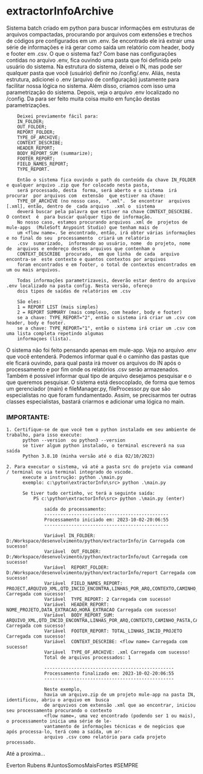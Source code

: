# extractorInfoArchive
Sistema batch criado em python para buscar informações em estruturas de arquivos compactadas, procurando por arquivos com extensões e trechos de códigos pre configurados em um .env. Se encontrado ele irá extrair uma série de informações e irá gerar como saída um relatório com header, body e footer em .csv.
O que o sistema faz?
  Com base nas configurações contidas no arquivo .env, fica ouvindo uma pasta que foi definida pelo usuário do sistema. Na estrutura do sistema, deixei o IN, mas pode ser qualquer  pasta que você (usuário) definir no /config/.env. Aliás, nesta estrutura, adicionei o .env (arquivo de configuração) justamente 
  para facilitar nossa lógica no sistema. Além disso, criamos com isso uma parametrização do sistema.
        Depois, veja o arquivo .env localizado no /config. Da para ser feito muita coisa muito em função destas parametrizações. 
        
        Deixei previamente fácil para:
        IN_FOLDER;
        OUT_FOLDER; 
        REPORT_FOLDER; 
        TYPE_OF_ARCHIVE;
        CONTEXT_DESCRIBE;
        HEADER_REPORT;
        BODY_REPORT_SUM (summarize);
        FOOTER_REPORT;
        FIELD_NAMES_REPORT;
        TYPE_REPORT.
        
        Então o sistema fica ouvindo o path do conteúdo da chave IN_FOLDER e qualquer arquivo .zip que for colocado nesta pasta, 
        será processado, desta  forma, será aberto e o sistema  irá  procurar  por arquivos com  extensão  que estiver na chave: 
        TYPE_OF_ARCHIVE (no nosso caso,  ".xml".  Se encontrar  arquivos [.xml], então, dentro de  cada arquivo  .xml o  sistema 
        deverá buscar pela palavra que estiver na chave CONTEXT_DESCRIBE. O context  é  para buscar qualquer tipo de informação.
        No nosso caso, estamos procurando arquivos .xml de  projetos de mule-apps  (MuleSoft Anypoint Studio) que tenham mais de 
        um <flow name=. Se encontrado, então, irá obter várias informações e no final do seu  processamento  criará um relatório 
        .csv  sumarizado,  informando ao usuário, nome  do projeto, nome de  arquivos e endereço destes arquivos que contenham o 
        CONTEXT_DESCRIBE  procurado,  em que linha  de cada  arquivo encontra-se  este contexto e quantos contextos por arquivos 
        foram encontrados e em footer, o total de contextos encontrados em um ou mais arquivos.

        Todas informações parametrizaveis, deverão estar dentro do arquivo .env localizado na pasta config. Nesta versão, ofereço 
        dois tipos de saídas de relatórios em .csv
        
        São eles:
        1 = REPORT LIST (mais simples)
        2 = REPORT SUMMARY (mais complexo, com header, body e footer)
        se a chave: TYPE_REPORT="2", então o sistema irá criar um .csv com header, body e footer.
        se a chave: TYPE_REPORT="1", então o sistema irá criar um .csv com uma lista completa repetindo algumas
        informaçoes (lista).

O sistema não foi feito pensando apenas em mule-app. Veja no arquivo .env que você entenderá. Podemos informar qual é o caminho das pastas que ele ficará ouvindo, para qual pasta irá  mover  os arquivos do IN após o processamento e por fim onde os relatórios .csv serão armazenados. Também é possivel informar qual tipo de arquivo desejamos pesquisar e o que queremos pesquisar. O sistema está desocoplado, de forma que temos um gerenciador (main) e fileManager.py, fileProcessor.py que são especialistas no que  foram fundamentado.  Assim, se precisarmos ter  outras classes especialistas,  bastará criarmos e adicionar uma lógica no main.

### IMPORTANTE:

    1. Certifique-se de que você tem o python instalado em seu ambiente de trabalho, para isso execute:
          python --version  ou python3 --version
          se tiver algum python instalado, o terminal escreverá na sua saída
          Python 3.8.10 (minha versão até o dia 02/10/2023)

    2. Para executar o sistema, vá até a pasta src do projeto via command / terminal ou via terminal integrado do vscode.
          execute a instrução: python .\main.py
          exemplo: c:\pyton\extractorInfo\src> python .\main.py

          Se tiver tudo certinho, vc terá a seguinte saída:
              PS c:\python\extractorInfo\src> python .\main.py (enter)
                  
                  saída do processamento:
                  ----------------------------------------------
                  Processamento iniciado em: 2023-10-02-20:06:55 
                  ----------------------------------------------

                  Variável IN_FOLDER: D:/Workspace/desenvolvimento/python/extractorInfo/in Carregada com sucesso!
                  Variável  OUT_FOLDER: D:/Workspace/desenvolvimento/python/extractorInfo/out Carregada com sucesso!
                  Variável  REPORT_FOLDER: D:/Workspace/desenvolvimento/python/extractorInfo/report Carregada com sucesso!
                  Variável  FIELD_NAMES_REPORT: PROJECT,ARQUIVO_XML,QTD_INCID_ENCONTRA,LINHAS_POR_ARQ,CONTEXTO,CAMINHO_PASTA,CAMINHO_ARQUIVO Carregada com sucesso!
                  Variável  TYPE_REPORT: 2 Carregada com sucesso!
                  Variável  HEADER_REPORT: NOME_PROJETO,DATA_EXTRACAO,HORA_EXTRACAO Carregada com sucesso!
                  Variável  BODY_REPORT_SUM: ARQUIVO_XML,QTD_INCID_ENCONTRA,LINHAS_POR_ARQ,CONTEXTO,CAMINHO_PASTA,CAMINHO_ARQUIVO Carregada com sucesso!
                  Variável  FOOTER_REPORT: TOTAL_LINHAS_INCID_PROJETO Carregada com sucesso!
                  Variável  CONTEXT_DESCRIBE: <flow name= Carregada com sucesso!
                  Variável  TYPE_OF_ARCHIVE: .xml Carregada com sucesso!
                  Total de arquivos processados: 1 

                  ------------------------------------------------
                  Processamento finalizado em: 2023-10-02-20:06:55 
                  ------------------------------------------------

                  Neste exemplo, 
                  havia um arquivo.zip de um projeto mule-app na pasta IN,  identificou, abriu o arquivo em  busca
                  de arquvivos com extensão .xml que ao encontrar, iniciou seu processamento procurando o contexto
                  <flow name=, uma vez encontrado (podendo ser 1 ou mais), o processamento inicia uma série de le-
                  vantamento de informações técnicas e de negócios que após processa-lo, terá como a saída, um ar-
                  arquivo .csv como relatório para cada projeto processado.

Até a proxima...

Everton Rubens
#JuntosSomosMaisFortes
#SEMPRE
